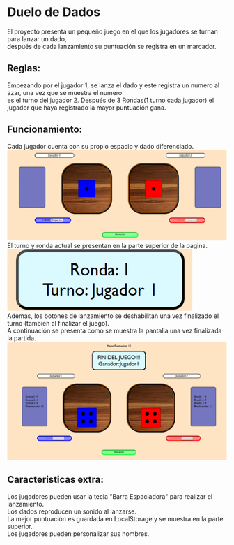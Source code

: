 # Duelo de Dados
El proyecto presenta un pequeño juego en el que los jugadores se turnan para lanzar un dado,  
después de cada lanzamiento su puntuación se registra en un marcador. 
## Reglas:  
Empezando por el jugador 1, se lanza el dado y este registra un numero al azar, una vez que se muestra el numero  
es el turno del jugador 2. Después de 3 Rondas(1 turno cada jugador) el jugador que haya registrado la mayor puntuación gana.
## Funcionamiento:  
Cada jugador cuenta con su propio espacio y dado diferenciado.  
![](Recursos/Imagenes%20README/PanelDados.png)  
El turno y ronda actual se presentan en la parte superior de la pagina.  
![](Recursos/Imagenes%20README/TR.png)  
Además, los botones de lanzamiento se deshabilitan una vez finalizado el turno (tambien al finalizar el juego).  
A continuación se presenta como se muestra la pantalla una vez finalizada la partida.  
![](Recursos/Imagenes%20README/Final.png)    
  
## Caracteristicas extra:  
Los jugadores pueden usar la tecla "Barra Espaciadora" para realizar el lanzamiento.  
Los dados reproducen un sonido al lanzarse.  
La mejor puntuación es guardada en LocalStorage y se muestra en la parte superior.  
Los jugadores pueden personalizar sus nombres.  
